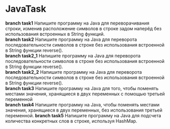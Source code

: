# JavaTask

**branch task1** Напишите программу на Java для переворачивания строки, изменив расположение символов в строке задом наперёд без использования встроенных в String функций.   
**branch task2** Напишите программу на Java для переворота последовательности символов в строке без использования встроенной в String функции reverse().   
**branch task2_1** Напишите программу на Java для переворота последовательности символов в строке без использования встроенной в String функции reverse().   
**branch task2_2** Напишите программу на Java для переворота последовательности символов в строке без использования встроенной в String функции reverse().   
**branch task3** Напишите программу на Java для того, чтобы поменять местами значения, хранящиеся в двух переменных с помощью третьей переменной   
**branch task4** Напишите программу на Java, чтобы поменять местами значения, хранящиеся в двух переменных, без использования третьей переменной.
**branch task5** Напишите программу на Java для подсчета количества конкретных слов в строке, используя HashMap.
